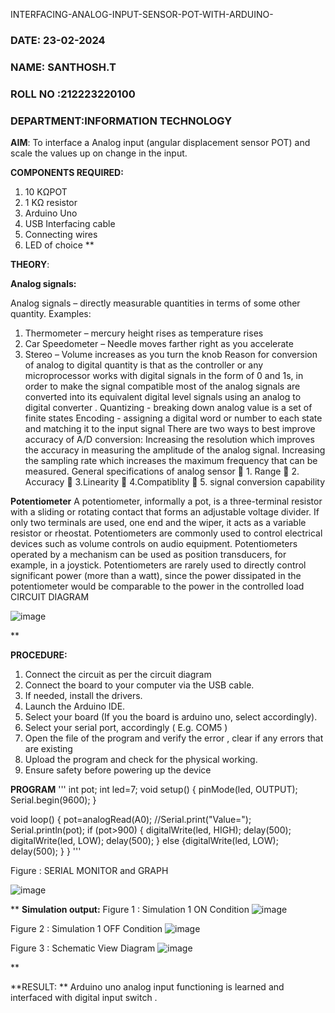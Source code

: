  INTERFACING-ANALOG-INPUT-SENSOR-POT-WITH-ARDUINO-

 ###  DATE: 23-02-2024

###  NAME: SANTHOSH.T
###  ROLL NO :212223220100
###  DEPARTMENT:INFORMATION TECHNOLOGY 




**AIM**:  To interface a Analog  input (angular displacement sensor POT) and scale the values up on change in the input.


**COMPONENTS REQUIRED:**
1.	10 KΩPOT
2.	1 KΩ resistor 
3.	Arduino Uno 
4.	USB Interfacing cable 
5.	Connecting wires 
6.	LED of choice 
**


**THEORY**: 

**Analog signals:**

Analog signals – directly measurable quantities in terms of some other quantity.
Examples:
1. Thermometer – mercury height rises as temperature rises
2. Car Speedometer – Needle moves farther right as you accelerate
3. Stereo – Volume increases as you turn the knob
Reason for conversion of analog to digital quantity is that as the controller or any microprocessor works with digital signals in the form of 0 and 1s, in order to make the signal compatible  most of the analog signals are converted into its equivalent digital level signals using an analog to digital converter .
Quantizing - breaking down analog value is a set of finite states
Encoding - assigning a digital word or number to each state and matching it to the input signal
 There are two ways to best improve accuracy of A/D conversion:
Increasing the resolution which improves the accuracy in measuring the amplitude of the analog signal.
Increasing the sampling rate which increases the maximum frequency that can be measured.
General specifications of analog sensor
	1. Range
	2. Accuracy
	3.Linearity
	4.Compatiblity
	5. signal conversion capability

**Potentiometer**
A potentiometer, informally a pot, is a three-terminal resistor with a sliding or rotating contact that forms an adjustable voltage divider. If only two terminals are used, one end and the wiper, it acts as a variable resistor or rheostat.
Potentiometers are commonly used to control electrical devices such as volume controls on audio equipment. Potentiometers operated by a mechanism can be used as position transducers, for example, in a joystick. Potentiometers are rarely used to directly control significant power (more than a watt), since the power dissipated in the potentiometer would be comparable to the power in the controlled load
CIRCUIT DIAGRAM





![image](https://user-images.githubusercontent.com/36288975/163530788-eec3cdc3-95e8-4d2d-8349-6d0ea4c9439c.png)

**

**PROCEDURE:**

1.	Connect the circuit as per the circuit diagram 
2.	Connect the board to your computer via the USB cable.
3.	If needed, install the drivers.
4.	Launch the Arduino IDE.
5.	Select your board (If you the board is arduino uno, select accordingly).
6.	Select your serial port, accordingly ( E.g. COM5 )
7.	Open the file of the program  and verify the error , clear if any errors that are existing 
8.	Upload the program and check for the physical working. 
9.	Ensure safety before powering up the device 



**PROGRAM** 
''' 
int pot;
int led=7;
void setup()
{
  pinMode(led, OUTPUT);
  Serial.begin(9600);
}

void loop()
{
  pot=analogRead(A0);
  //Serial.print("Value=");
  Serial.println(pot);
  if (pot>900)
  {
  digitalWrite(led, HIGH);
  delay(500); 
  digitalWrite(led, LOW);
  delay(500); 
  }
else
  {digitalWrite(led, LOW);
  delay(500);
  }
}
'''


Figure : SERIAL MONITOR and GRAPH


![image](https://github.com/SanthoshThiru/EXPERIMENT-NO--02-INTERFACING-ANALOG-INPUT-SENSOR-POT-WITH-ARDUINO-/assets/148958618/1489afd1-74b6-438a-9c4f-a6c3e7720a8a)








**
**Simulation output:** 
Figure 1 : Simulation 1 ON Condition
![image](https://github.com/SanthoshThiru/EXPERIMENT-NO--02-INTERFACING-ANALOG-INPUT-SENSOR-POT-WITH-ARDUINO-/assets/148958618/979e93b4-2bf4-4b05-9170-a336b42dcf0d)

Figure 2 : Simulation 1 OFF Condition
![image](https://github.com/SanthoshThiru/EXPERIMENT-NO--02-INTERFACING-ANALOG-INPUT-SENSOR-POT-WITH-ARDUINO-/assets/148958618/73fd53ae-08f4-4c9a-96b4-35f7d1fa09a5)

Figure 3 : Schematic View Diagram
![image](https://github.com/SanthoshThiru/EXPERIMENT-NO--02-INTERFACING-ANALOG-INPUT-SENSOR-POT-WITH-ARDUINO-/assets/148958618/38c8e354-fa64-480c-b988-2912ac06cd62)

**








**RESULT: ** Arduino uno analog input functioning is learned and interfaced with digital input switch .
